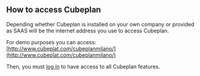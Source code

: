 
## How to access Cubeplan
Depending whether Cubeplan is installed on your own company or provided as SAAS will be the internet address you use to access Cubeplan.

For demo purposes you can access:
[http://www.cubeplat.com/cubeplanmilano/](http://www.cubeplat.com/cubeplanmilano/)

Then, you must [log in](/Cubeplan/Sign%20up/) to have access to all Cubeplan features.
<!--stackedit_data:
eyJoaXN0b3J5IjpbLTUyMjIyMzg1NywxMzYyMDIxODcwLDc1ND
cyMDMxMyw2MDYxMjk2MDZdfQ==
-->
